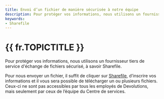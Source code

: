 ```yaml
---
title: Envoi d’un fichier de manière sécurisée à notre équipe
description: Pour protéger vos informations, nous utilisons un fournisseur tiers de service d'échange de fichiers sécurisé, à savoir Sharefile.
keywords:
- Sharefile
---
```

# {{ fr.TOPICTITLE }} 
Pour protéger vos informations, nous utilisons un fournisseur tiers de service d&apos;échange de fichiers sécurisé, à savoir Sharefile.  

Pour nous envoyer un fichier, il suffit de cliquer sur [Sharefile](https://devolutions.sharefile.com/filedrop), d’inscrire vos informations et il vous sera possible de télécharger un ou plusieurs fichiers. Ceux-ci ne sont pas accessibles par tous les employés de Devolutions, mais seulement par ceux de l’équipe du Centre de services.  


